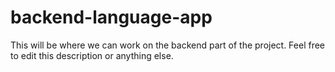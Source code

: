 # backend-language-app
This will be where we can work on the backend part of the project. Feel free to edit this description or anything else.
